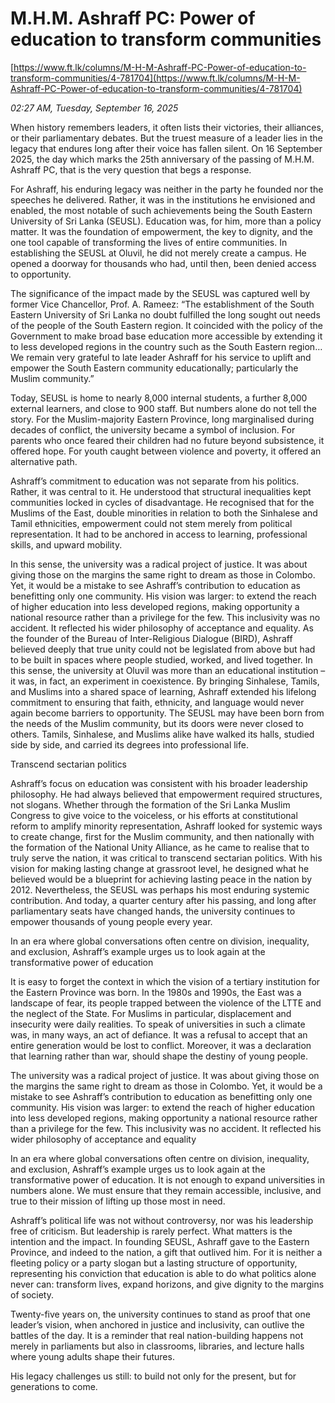 # M.H.M. Ashraff PC: Power of  education to transform communities

[https://www.ft.lk/columns/M-H-M-Ashraff-PC-Power-of-education-to-transform-communities/4-781704](https://www.ft.lk/columns/M-H-M-Ashraff-PC-Power-of-education-to-transform-communities/4-781704)

*02:27 AM, Tuesday, September 16, 2025*

When history remembers leaders, it often lists their victories, their alliances, or their parliamentary debates. But the truest measure of a leader lies in the legacy that endures long after their voice has fallen silent. On 16 September 2025, the day which marks the 25th anniversary of the passing of M.H.M. Ashraff PC, that is the very question that begs a response.

For Ashraff, his enduring legacy was neither in the party he founded nor the speeches he delivered. Rather, it was in the institutions he envisioned and enabled, the most notable of such achievements being the South Eastern University of Sri Lanka (SEUSL). Education was, for him, more than a policy matter. It was the foundation of empowerment, the key to dignity, and the one tool capable of transforming the lives of entire communities. In establishing the SEUSL at Oluvil, he did not merely create a campus. He opened a doorway for thousands who had, until then, been denied access to opportunity.

The significance of the impact made by the SEUSL was captured well by former Vice Chancellor, Prof. A. Rameez: “The establishment of the South Eastern University of Sri Lanka no doubt fulfilled the long sought out needs of the people of the South Eastern region. It coincided with the policy of the Government to make broad base education more accessible by extending it to less developed regions in the country such as the South Eastern region… We remain very grateful to late leader Ashraff for his service to uplift and empower the South Eastern community educationally; particularly the Muslim community.”

Today, SEUSL is home to nearly 8,000 internal students, a further 8,000 external learners, and close to 900 staff. But numbers alone do not tell the story. For the Muslim-majority Eastern Province, long marginalised during decades of conflict, the university became a symbol of inclusion. For parents who once feared their children had no future beyond subsistence, it offered hope. For youth caught between violence and poverty, it offered an alternative path.

Ashraff’s commitment to education was not separate from his politics. Rather, it was central to it. He understood that structural inequalities kept communities locked in cycles of disadvantage. He recognised that for the Muslims of the East, double minorities in relation to both the Sinhalese and Tamil ethnicities, empowerment could not stem merely from political representation. It had to be anchored in access to learning, professional skills, and upward mobility.

In this sense, the university was a radical project of justice. It was about giving those on the margins the same right to dream as those in Colombo. Yet, it would be a mistake to see Ashraff’s contribution to education as benefitting only one community. His vision was larger: to extend the reach of higher education into less developed regions, making opportunity a national resource rather than a privilege for the few. This inclusivity was no accident. It reflected his wider philosophy of acceptance and equality. As the founder of the Bureau of Inter-Religious Dialogue (BIRD), Ashraff believed deeply that true unity could not be legislated from above but had to be built in spaces where people studied, worked, and lived together. In this sense, the university at Oluvil was more than an educational institution – it was, in fact, an experiment in coexistence. By bringing Sinhalese, Tamils, and Muslims into a shared space of learning, Ashraff extended his lifelong commitment to ensuring that faith, ethnicity, and language would never again become barriers to opportunity. The SEUSL may have been born from the needs of the Muslim community, but its doors were never closed to others. Tamils, Sinhalese, and Muslims alike have walked its halls, studied side by side, and carried its degrees into professional life.

Transcend sectarian politics

Ashraff’s focus on education was consistent with his broader leadership philosophy. He had always believed that empowerment required structures, not slogans. Whether through the formation of the Sri Lanka Muslim Congress to give voice to the voiceless, or his efforts at constitutional reform to amplify minority representation, Ashraff looked for systemic ways to create change, first for the Muslim community, and then nationally with the formation of the National Unity Alliance, as he came to realise that to truly serve the nation, it was critical to transcend sectarian politics. With his vision for making lasting change at grassroot level, he designed what he believed would be a blueprint for achieving lasting peace in the nation by 2012. Nevertheless, the SEUSL was perhaps his most enduring systemic contribution. And today, a quarter century after his passing, and long after parliamentary seats have changed hands, the university continues to empower thousands of young people every year.

In an era where global conversations often centre on division, inequality, and exclusion, Ashraff’s example urges us to look again at the transformative power of education

It is easy to forget the context in which the vision of a tertiary institution for the Eastern Province was born. In the 1980s and 1990s, the East was a landscape of fear, its people trapped between the violence of the LTTE and the neglect of the State. For Muslims in particular, displacement and insecurity were daily realities. To speak of universities in such a climate was, in many ways, an act of defiance. It was a refusal to accept that an entire generation would be lost to conflict. Moreover, it was a declaration that learning rather than war, should shape the destiny of young people.

The university was a radical project of justice. It was about giving those on the margins the same right to dream as those in Colombo. Yet, it would be a mistake to see Ashraff’s contribution to education as benefitting only one community. His vision was larger: to extend the reach of higher education into less developed regions, making opportunity a national resource rather than a privilege for the few. This inclusivity was no accident. It reflected his wider philosophy of acceptance and equality

In an era where global conversations often centre on division, inequality, and exclusion, Ashraff’s example urges us to look again at the transformative power of education. It is not enough to expand universities in numbers alone. We must ensure that they remain accessible, inclusive, and true to their mission of lifting up those most in need.

Ashraff’s political life was not without controversy, nor was his leadership free of criticism. But leadership is rarely perfect. What matters is the intention and the impact. In founding SEUSL, Ashraff gave to the Eastern Province, and indeed to the nation, a gift that outlived him. For it is neither a fleeting policy or a party slogan but a lasting structure of opportunity, representing his conviction that education is able to do what politics alone never can: transform lives, expand horizons, and give dignity to the margins of society.

Twenty-five years on, the university continues to stand as proof that one leader’s vision, when anchored in justice and inclusivity, can outlive the battles of the day. It is a reminder that real nation-building happens not merely in parliaments but also in classrooms, libraries, and lecture halls where young adults shape their futures.

His legacy challenges us still: to build not only for the present, but for generations to come.

